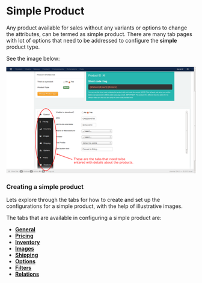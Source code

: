 # Simple Product

Any product available for sales without any variants or options to change the attributes, can be termed as simple product. 
There are many tab pages with lot of options that need to be addressed to configure the **simple** product type.

See the image below:

![Simple Product](./assets/images/product_simple.png)

### Creating a simple product

Lets explore through the tabs for how to create and set up the configurations for a simple product, with the help of illustrative images.

The tabs that are available in configuring a simple product are:

* **[General](./assets/images/http://j2store.gitbooks.io/user-guide/content/general.html)**
* **[Pricing](./assets/images/http://j2store.gitbooks.io/user-guide/content/pricing.html)**
* **[Inventory](./assets/images/http://j2store.gitbooks.io/user-guide/content/simple_inventory.html)**
* **[Images](./assets/images/http://j2store.gitbooks.io/user-guide/content/simple_images.html)**
* **[Shipping](./assets/images/http://j2store.gitbooks.io/user-guide/content/simple_shipping.html)**
* **[Options](./assets/images/http://j2store.gitbooks.io/user-guide/content/simple_options.html)**
* **[Filters](./assets/images/http://j2store.gitbooks.io/user-guide/content/simple_filters.html)**
* **[Relations](./assets/images/http://j2store.gitbooks.io/user-guide/content/simple_relations.html)**
